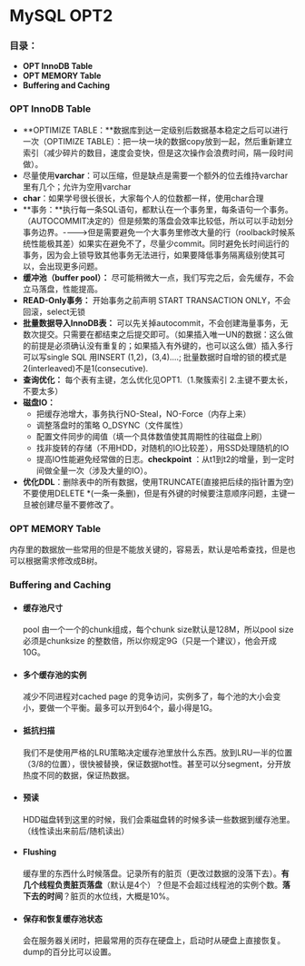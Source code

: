 # MySQL OPT2

### 目录：

- **OPT InnoDB Table**
- **OPT  MEMORY Table**
- **Buffering  and  Caching**

### **OPT InnoDB Table**

- **OPTIMIZE TABLE：**数据库到达一定级别后数据基本稳定之后可以进行一次（OPTIMIZE TABLE）：把一块一块的数据copy放到一起，然后重新建立索引（减少碎片的数目，速度会变快，但是这次操作会浪费时间，隔一段时间做）。
- 尽量使用**varchar**：可以压缩，但是缺点是需要一个额外的位去维持varchar里有几个；允许为空用varchar
- **char**：如果学号很长很长，大家每个人的位数都一样，使用char合理
- **事务：**执行每一条SQL语句，都默认在一个事务里，每条语句一个事务。（AUTOCOMMIT决定的）但是频繁的落盘会效率比较低，所以可以手动划分事务边界。---->但是需要避免一个大事务里修改大量的行（roolback时候系统性能极其差）如果实在避免不了，尽量少commit。同时避免长时间运行的事务，因为会上锁导致其他事务无法进行，如果要降低事务隔离级别使其可以，会出现更多问题。
- **缓冲池（buffer pool）：** 尽可能稍微大一点，我们写完之后，会先缓存，不会立马落盘，性能提高。
- **READ-Only事务：** 开始事务之前声明 START TRANSACTION ONLY，不会回滚，select无锁
- **批量数据导入InnoDB表：** 可以先关掉autocommit，不会创建海量事务，无数次提交。只需要在都结束之后提交即可。（如果插入唯一UN的数据：这么做的前提是必须确认没有重复的；如果插入有外键的，也可以这么做）插入多行可以写single SQL 用INSERT (1,2)，(3,4)....; 批量数据时自增的锁的模式是2(interleaved)不是1(consecutive).
- **查询优化：** 每个表有主键，怎么优化见OPT1.（1.聚簇索引  2.主键不要太长，不要太多）
- **磁盘IO：**
  - 把缓存池增大，事务执行NO-Steal，NO-Force（内存上来）
  - 调整落盘时的策略 O_DSYNC（文件属性）
  - 配置文件同步的阈值（填一个具体数值使其周期性的往磁盘上刷）
  - 找非旋转的存储（不用HDD，对随机的IO比较差），用SSD处理随机的IO
  - 提高IO性能避免经常做的日志。**checkpoint** ：从t1到t2的增量，到一定时间做全量一次（涉及大量的IO）。
- **优化DDL**：删除表中的所有数据，使用TRUNCATE(直接把后续的指针置为空)不要使用DELETE *(一条一条删)，但是有外键的时候要注意顺序问题，主键一旦被创建尽量不要修改了。

### **OPT  MEMORY Table**

内存里的数据放一些常用的但是不能放关键的，容易丢，默认是哈希查找，但是也可以根据需求修改成B树。

### Buffering and Caching

- #### 缓存池尺寸

  pool 由一个一个的chunk组成，每个chunk size默认是128M，所以pool size必须是chunksize 的整数倍，所以你规定9G（只是一个建议），他会开成10G。

- #### 多个缓存池的实例

  减少不同进程对cached page 的竞争访问，实例多了，每个池的大小会变小，要做一个平衡。最多可以开到64个，最小得是1G。

- #### 抵抗扫描

  我们不是使用严格的LRU策略决定缓存池里放什么东西。放到LRU一半的位置（3/8的位置），很快被替换，保证数据hot性。甚至可以分segment，分开放热度不同的数据，保证热数据。

- #### 预读

  HDD磁盘转到这里的时候，我们会乘磁盘转的时候多读一些数据到缓存池里。（线性读出来前后/随机读出）

- #### Flushing

  缓存里的东西什么时候落盘。记录所有的脏页（更改过数据的没落下去）。**有几个线程负责脏页落盘**（默认是4个）？但是不会超过线程池的实例个数。**落下去的时间**？脏页的水位线，大概是10%。

- #### 保存和恢复缓存池状态

  会在服务器关闭时，把最常用的页存在硬盘上，启动时从硬盘上直接恢复。dump的百分比可以设置。

